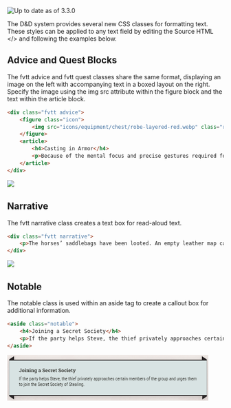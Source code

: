 ![Up to date as of 3.3.0](https://img.shields.io/static/v1?label=dnd5e&message=3.3.0&color=informational)

The D&D system provides several new CSS classes for formatting text. These styles can be applied to any text field by editing the Source HTML </> and following the examples below.

## Advice and Quest Blocks
The fvtt advice and fvtt quest classes share the same format, displaying an image on the left with accompanying text in a boxed layout on the right.  
Specify the image using the img src attribute within the figure block and the text within the article block.

```html
<div class="fvtt advice">
    <figure class="icon">
        <img src="icons/equipment/chest/robe-layered-red.webp" class="round">
    </figure>
    <article>
        <h4>Casting in Armor</h4>
        <p>Because of the mental focus and precise gestures required for spellcasting, you must be proficient with the armor you are wearing to cast a spell. You are otherwise too distracted and physically hampered by your armor for spellcasting.</p>
    </article>
</div>
```
![](https://raw.githubusercontent.com/foundryvtt/dnd5e/publish-wiki/wiki/images/styles/fvttadvice.png)

## Narrative
The fvtt narrative class creates a text box for read-aloud text.

```html
<div class="fvtt narrative">
    <p>The horses’ saddlebags have been looted. An empty leather map case lies nearby.</p>
</div>
```
![](https://raw.githubusercontent.com/foundryvtt/dnd5e/publish-wiki/wiki/images/styles/fvttnarrative.png)

## Notable
The notable class is used within an aside tag to create a callout box for additional information.

```html
<aside class="notable">
    <h4>Joining a Secret Society</h4>
    <p>If the party helps Steve, the thief privately approaches certain members of the group and urges them to join the Secret Society of Stealing.</p>
</aside>
```
![](https://raw.githubusercontent.com/MaxPat931/dnd5e/publish-wiki/wiki/images/styles/fvttnotable.png)
